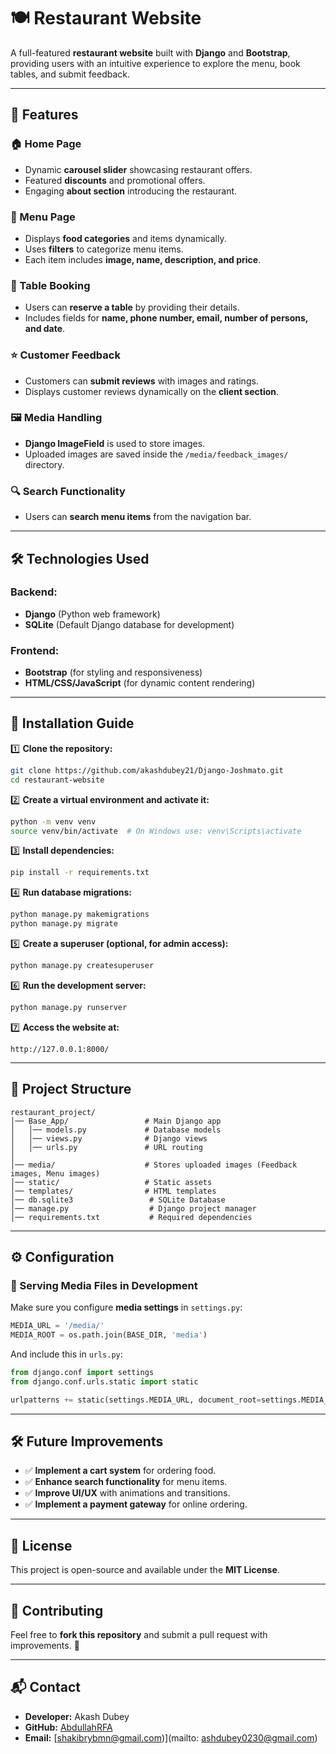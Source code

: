 # 🍽️ Restaurant Website

A full-featured **restaurant website** built with **Django** and **Bootstrap**, providing users with an intuitive experience to explore the menu, book tables, and submit feedback.

---

## 📌 Features

### 🏠 Home Page
- Dynamic **carousel slider** showcasing restaurant offers.
- Featured **discounts** and promotional offers.
- Engaging **about section** introducing the restaurant.

### 🍕 Menu Page
- Displays **food categories** and items dynamically.
- Uses **filters** to categorize menu items.
- Each item includes **image, name, description, and price**.

### 📅 Table Booking
- Users can **reserve a table** by providing their details.
- Includes fields for **name, phone number, email, number of persons, and date**.

### ⭐ Customer Feedback
- Customers can **submit reviews** with images and ratings.
- Displays customer reviews dynamically on the **client section**.

### 🖼️ Media Handling
- **Django ImageField** is used to store images.
- Uploaded images are saved inside the `/media/feedback_images/` directory.

### 🔍 Search Functionality
- Users can **search menu items** from the navigation bar.

---

## 🛠️ Technologies Used

### Backend:
- **Django** (Python web framework)
- **SQLite** (Default Django database for development)

### Frontend:
- **Bootstrap** (for styling and responsiveness)
- **HTML/CSS/JavaScript** (for dynamic content rendering)

---

## 🚀 Installation Guide

1️⃣ **Clone the repository:**
```sh
git clone https://github.com/akashdubey21/Django-Joshmato.git
cd restaurant-website
```

2️⃣ **Create a virtual environment and activate it:**
```sh
python -m venv venv
source venv/bin/activate  # On Windows use: venv\Scripts\activate
```

3️⃣ **Install dependencies:**
```sh
pip install -r requirements.txt
```

4️⃣ **Run database migrations:**
```sh
python manage.py makemigrations
python manage.py migrate
```

5️⃣ **Create a superuser (optional, for admin access):**
```sh
python manage.py createsuperuser
```

6️⃣ **Run the development server:**
```sh
python manage.py runserver
```

7️⃣ **Access the website at:**
```
http://127.0.0.1:8000/
```

---

## 📂 Project Structure
```
restaurant_project/
│── Base_App/                 # Main Django app
│   │── models.py             # Database models
│   │── views.py              # Django views
│   │── urls.py               # URL routing
│
│── media/                    # Stores uploaded images (Feedback images, Menu images)
│── static/                   # Static assets
│── templates/                # HTML templates
│── db.sqlite3                 # SQLite Database
│── manage.py                  # Django project manager
│── requirements.txt           # Required dependencies
```

---

## ⚙️ Configuration

### 📸 Serving Media Files in Development
Make sure you configure **media settings** in `settings.py`:
```python
MEDIA_URL = '/media/'
MEDIA_ROOT = os.path.join(BASE_DIR, 'media')
```

And include this in `urls.py`:
```python
from django.conf import settings
from django.conf.urls.static import static

urlpatterns += static(settings.MEDIA_URL, document_root=settings.MEDIA_ROOT)
```

---

## 🛠️ Future Improvements
- ✅ **Implement a cart system** for ordering food.
- ✅ **Enhance search functionality** for menu items.
- ✅ **Improve UI/UX** with animations and transitions.
- ✅ **Implement a payment gateway** for online ordering.

---

## 📜 License
This project is open-source and available under the **MIT License**.

---

## 🤝 Contributing
Feel free to **fork this repository** and submit a pull request with improvements. 🚀

---

## 📬 Contact
- **Developer:** Akash Dubey 
- **GitHub:** [AbdullahRFA](https://github.com/akashdubey21)
- **Email:** [shakibrybmn@gmail.com)](mailto: ashdubey0230@gmail.com)

